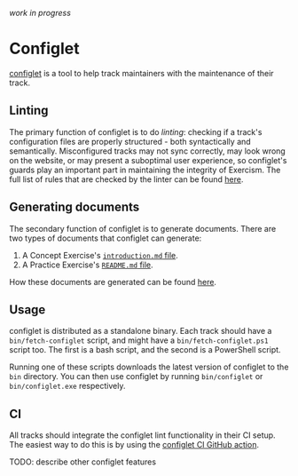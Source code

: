 _work in progress_

# Configlet

[configlet](https://github.com/exercism/configlet) is a tool to help track maintainers with the maintenance of their track.

## Linting

The primary function of configlet is to do _linting_: checking if a track's configuration files are properly structured - both syntactically and semantically. Misconfigured tracks may not sync correctly, may look wrong on the website, or may present a suboptimal user experience, so configlet's guards play an important part in maintaining the integrity of Exercism. The full list of rules that are checked by the linter can be found [here](./linting.md).

## Generating documents

The secondary function of configlet is to generate documents. There are two types of documents that configlet can generate:

1. A Concept Exercise's [`introduction.md` file](./generating-documents.md#documentconceptexercisesintroductionmdfile).
1. A Practice Exercise's [`README.md` file](./generating-documents.md#documentpracticeexercisesreadmemdfile).

How these documents are generated can be found [here](./generating-documents.md).

## Usage

configlet is distributed as a standalone binary. Each track should have a `bin/fetch-configlet` script, and might have a `bin/fetch-configlet.ps1` script too. The first is a bash script, and the second is a PowerShell script.

Running one of these scripts downloads the latest version of configlet to the `bin` directory. You can then use configlet by running `bin/configlet` or `bin/configlet.exe` respectively.

## CI

All tracks should integrate the configlet lint functionality in their CI setup. The easiest way to do this is by using the [configlet CI GitHub action](https://github.com/exercism/github-actions/tree/master/configlet-ci).

TODO: describe other configlet features

